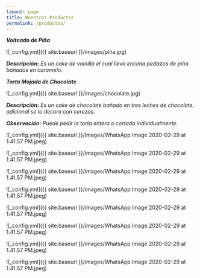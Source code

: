```yaml
---
layout: page
title: Nuestros Productos 
permalink: /productos/
---
```


___Volteado de Piña___

![_config.yml]({{ site.baseurl }}/images/piña.jpg)

___Descripción:___ _Es un cake de vainilla el cual lleva encima pedazos de piña bañados en caramelo._  



___Torta Mojada de Chocolate___

![_config.yml]({{ site.baseurl }}/images/chocolate.jpg)

___Descripción:___ _Es un cake de chocolate bañado en tres leches de chocolate, adicional se lo decora con cerezas._ 

___Observación:___ _Puede pedir la torta entera o cortada individualmente._


![_config.yml]({{ site.baseurl }}/images/WhatsApp Image 2020-02-29 at 1.41.57 PM.jpeg)


![_config.yml]({{ site.baseurl }}/images/WhatsApp Image 2020-02-29 at 1.41.57 PM.jpeg)


![_config.yml]({{ site.baseurl }}/images/WhatsApp Image 2020-02-29 at 1.41.57 PM.jpeg)


![_config.yml]({{ site.baseurl }}/images/WhatsApp Image 2020-02-29 at 1.41.57 PM.jpeg)


![_config.yml]({{ site.baseurl }}/images/WhatsApp Image 2020-02-29 at 1.41.57 PM.jpeg)


![_config.yml]({{ site.baseurl }}/images/WhatsApp Image 2020-02-29 at 1.41.57 PM.jpeg)


![_config.yml]({{ site.baseurl }}/images/WhatsApp Image 2020-02-29 at 1.41.57 PM.jpeg)


![_config.yml]({{ site.baseurl }}/images/WhatsApp Image 2020-02-29 at 1.41.57 PM.jpeg)

